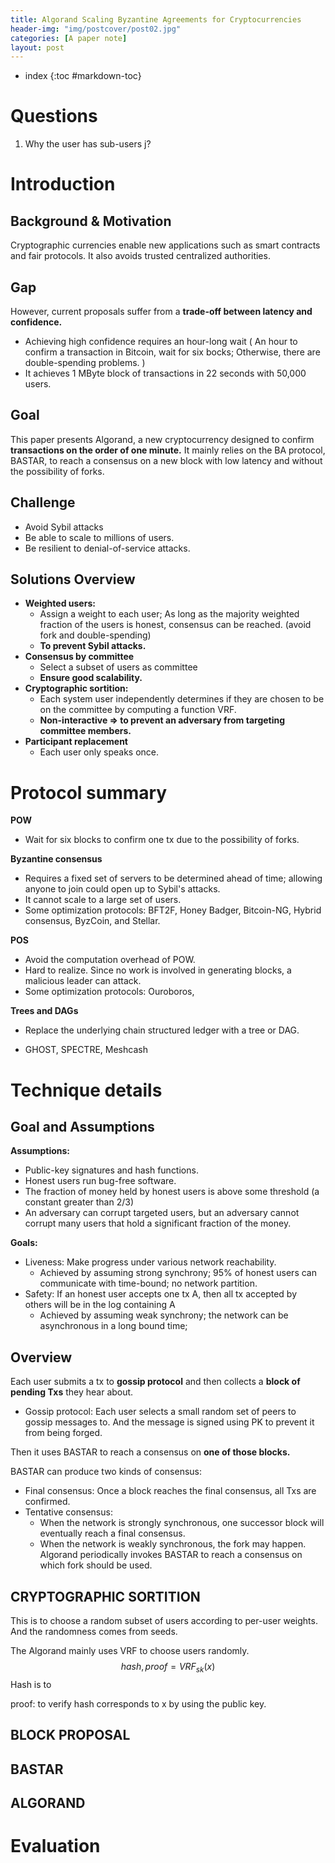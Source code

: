 ```yaml
---
title: Algorand Scaling Byzantine Agreements for Cryptocurrencies
header-img: "img/postcover/post02.jpg"
categories: [A paper note]
layout: post
---
```

- index
{:toc #markdown-toc}
# Questions

1. Why the user has sub-users j?

# Introduction

## Background & Motivation

Cryptographic currencies enable new applications such as smart contracts and fair protocols. It also avoids trusted centralized authorities.

## Gap

However, current proposals suffer from a **trade-off between latency and confidence.** 

- Achieving high confidence requires an hour-long wait ( An hour to confirm a transaction in Bitcoin, wait for six bocks; Otherwise, there are double-spending problems. )
- It achieves 1 MByte block of transactions in 22 seconds with 50,000 users.

## Goal

This paper presents Algorand, a new cryptocurrency designed to confirm **transactions on the order of one minute.** It mainly relies on the BA protocol, BASTAR, to reach a consensus on a new block with low latency and without the possibility of forks. 

## Challenge

- Avoid Sybil attacks
- Be able to scale to millions of users.
- Be resilient to denial-of-service attacks. 

## Solutions Overview

- **Weighted users:** 
  - Assign a weight to each user; As long as the majority weighted fraction of the users is honest, consensus can be reached. (avoid fork and double-spending)
  - **To prevent Sybil attacks.**
- **Consensus by committee** 
  - Select a subset of users as committee
  - **Ensure good scalability.** 
- **Cryptographic sortition:** 
  - Each system user independently determines if they are chosen to be on the committee by computing a function VRF. 
  - **Non-interactive  => to prevent an adversary from targeting committee members.** 
- **Participant replacement**
  - Each user only speaks once.

# Protocol summary

**POW**

- Wait for six blocks to confirm one tx due to the possibility of forks.

**Byzantine consensus**

- Requires a fixed set of servers to be determined ahead of time; allowing anyone to join could open up to Sybil's attacks. 
- It cannot scale to a large set of users.
- Some optimization protocols: BFT2F, Honey Badger, Bitcoin-NG, Hybrid consensus, ByzCoin, and Stellar.

**POS**

- Avoid the computation overhead of POW.
- Hard to realize. Since no work is involved in generating blocks, a malicious leader can attack. 
- Some optimization protocols: Ouroboros, 

**Trees and DAGs**

- Replace the underlying chain structured ledger with a tree or DAG.

- GHOST, SPECTRE, Meshcash 

# Technique details

## Goal and Assumptions

**Assumptions:**

- Public-key signatures and hash functions. 
- Honest users run bug-free software.
- The fraction of money held by honest users is above some threshold (a constant greater than 2/3)
- An adversary can corrupt targeted users, but an adversary cannot corrupt many users that hold a significant fraction of the money.

**Goals:**

- Liveness: Make progress under various network reachability.
  - Achieved by assuming strong synchrony; 95% of honest users can communicate with time-bound; no network partition. 
- Safety: If an honest user accepts one tx A, then all tx accepted by others will be in the log containing A
  - Achieved by assuming weak synchrony; the network can be asynchronous in a long bound time; 

## Overview

Each user submits a tx to **gossip protocol** and then collects a **block of pending Txs** they hear about.

- Gossip protocol: Each user selects a small random set of peers to gossip messages to. And the message is signed using PK to prevent it from being forged.

Then it uses BASTAR to reach a consensus on **one of those blocks.** 

BASTAR can produce two kinds of consensus:

- Final consensus: Once a block reaches the final consensus, all Txs are confirmed. 
- Tentative consensus:
  - When the network is strongly synchronous, one successor block will eventually reach a final consensus.
  - When the network is weakly synchronous, the fork may happen. Algorand periodically invokes BASTAR to reach a consensus on which fork should be used.

## CRYPTOGRAPHIC SORTITION

This is to choose a random subset of users according to per-user weights. And the randomness comes from seeds.

The Algorand mainly uses VRF to choose users randomly. 
$$
hash,  proof = VRF_{sk}(x)
$$
Hash is to 

proof: to verify hash corresponds to x by using the public key. 





## BLOCK PROPOSAL

## BASTAR

## ALGORAND

# Evaluation









